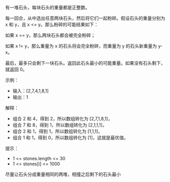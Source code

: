 有一堆石头，每块石头的重量都是正整数。

每一回合，从中选出任意两块石头，然后将它们一起粉碎。假设石头的重量分别为 x 和 y，且 x <= y。那么粉碎的可能结果如下：

如果 x == y，那么两块石头都会被完全粉碎；

如果 x != y，那么重量为 x 的石头将会完全粉碎，而重量为 y 的石头新重量为 y-x。

最后，最多只会剩下一块石头。返回此石头最小的可能重量。如果没有石头剩下，就返回 0。

示例：

- 输入：[2,7,4,1,8,1]
- 输出：1

解释：

- 组合 2 和 4，得到 2，所以数组转化为 [2,7,1,8,1]，
- 组合 7 和 8，得到 1，所以数组转化为 [2,1,1,1]，
- 组合 2 和 1，得到 1，所以数组转化为 [1,1,1]，
- 组合 1 和 1，得到 0，所以数组转化为 [1]，这就是最优值。

提示：

- 1 <= stones.length <= 30
- 1 <= stones[i] <= 1000

尽量让石头分成重量相同的两堆，相撞之后剩下的石头最小